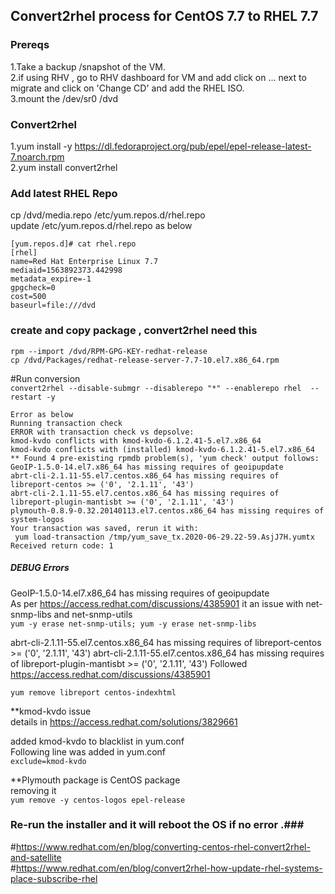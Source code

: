 ## Convert2rhel process for CentOS 7.7 to RHEL 7.7 ##

### Prereqs ###
1.Take a backup /snapshot of the VM.  
2.if using RHV , go to RHV dashboard for VM and add click on ... next to migrate and click on 'Change CD' and add the RHEL ISO.  
3.mount the  /dev/sr0 /dvd  

### Convert2rhel  ###
1.yum install -y https://dl.fedoraproject.org/pub/epel/epel-release-latest-7.noarch.rpm  
2.yum install convert2rhel  

### Add latest RHEL Repo ###
cp /dvd/media.repo  /etc/yum.repos.d/rhel.repo  
update /etc/yum.repos.d/rhel.repo as below  
```
[yum.repos.d]# cat rhel.repo
[rhel]
name=Red Hat Enterprise Linux 7.7
mediaid=1563892373.442998
metadata_expire=-1
gpgcheck=0
cost=500
baseurl=file:///dvd
```
### create and copy package , convert2rhel need this ###

```mkdir -p /usr/share/convert2rhel/redhat-release/Server/  
rpm --import /dvd/RPM-GPG-KEY-redhat-release  
cp /dvd/Packages/redhat-release-server-7.7-10.el7.x86_64.rpm  
```
#Run conversion  
``` convert2rhel --disable-submgr --disablerepo "*" --enablerepo rhel  --restart -y ```

``` log ---Failed First time -----
Error as below
Running transaction check
ERROR with transaction check vs depsolve:
kmod-kvdo conflicts with kmod-kvdo-6.1.2.41-5.el7.x86_64
kmod-kvdo conflicts with (installed) kmod-kvdo-6.1.2.41-5.el7.x86_64
** Found 4 pre-existing rpmdb problem(s), 'yum check' output follows:
GeoIP-1.5.0-14.el7.x86_64 has missing requires of geoipupdate
abrt-cli-2.1.11-55.el7.centos.x86_64 has missing requires of libreport-centos >= ('0', '2.1.11', '43')
abrt-cli-2.1.11-55.el7.centos.x86_64 has missing requires of libreport-plugin-mantisbt >= ('0', '2.1.11', '43')
plymouth-0.8.9-0.32.20140113.el7.centos.x86_64 has missing requires of system-logos
Your transaction was saved, rerun it with:
 yum load-transaction /tmp/yum_save_tx.2020-06-29.22-59.AsjJ7H.yumtx
Received return code: 1
```


##### DEBUG Errors #####  
GeoIP-1.5.0-14.el7.x86_64 has missing requires of geoipupdate  
As per https://access.redhat.com/discussions/4385901 it an issue with  net-snmp-libs and net-snmp-utils  
``` yum -y erase net-snmp-utils; yum -y erase net-snmp-libs ```

abrt-cli-2.1.11-55.el7.centos.x86_64 has missing requires of libreport-centos >= ('0', '2.1.11', '43')
abrt-cli-2.1.11-55.el7.centos.x86_64 has missing requires of libreport-plugin-mantisbt >= ('0', '2.1.11', '43')
Followed https://access.redhat.com/discussions/4385901

``` yum remove libreport centos-indexhtml ```





**kmod-kvdo issue  
details in https://access.redhat.com/solutions/3829661  

added kmod-kvdo  to blacklist in yum.conf  
Following line was added in yum.conf  
```exclude=kmod-kvdo```

**Plymouth package is CentOS package  
removing it  
``` yum remove -y centos-logos epel-release ```

### Re-run the installer and it will reboot the OS if no error .### 


#https://www.redhat.com/en/blog/converting-centos-rhel-convert2rhel-and-satellite  
#https://www.redhat.com/en/blog/convert2rhel-how-update-rhel-systems-place-subscribe-rhel  





